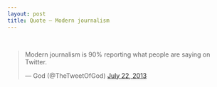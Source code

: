 ```yaml
---
layout: post
title: Quote — Modern journalism
---
```

 
<blockquote class="twitter-tweet">

<p>
Modern journalism is 90% reporting what people are saying on Twitter.
</p>

&mdash; God (@TheTweetOfGod) 
<a href="https://twitter.com/TheTweetOfGod/statuses/359441152522469376">July 22, 2013</a>

</blockquote>
